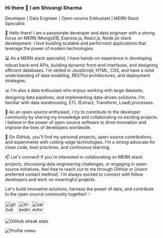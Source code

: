 ### Hi there 👋 I am Shivangi Sharma
Developer | Data Engineer | Open-source Enthusiast | MERN Stack Specialist

👋 Hello there! I am a passionate developer and data engineer with a strong focus on MERN (MongoDB, Express.js, React.js, Node.js) stack development. I love building scalable and performant applications that leverage the power of modern technologies.

💻 As a MERN stack specialist, I have hands-on experience in developing robust back-end APIs, building dynamic front-end interfaces, and designing efficient databases. I'm skilled in JavaScript, HTML, CSS, and have a solid understanding of data modeling, RESTful architectures, and deployment strategies.

📊 I'm also a data enthusiast who enjoys working with large datasets, designing data pipelines, and implementing data-driven solutions. I'm familiar with data warehousing, ETL (Extract, Transform, Load) processes.

🌱 As an open-source enthusiast, I try to contribute to the developer community by sharing my knowledge and collaborating on exciting projects. I believe in the power of open-source software to drive innovation and improve the lives of developers worldwide.

🚀 On GitHub, you'll find my personal projects, open-source contributions, and experiments with cutting-edge technologies. I'm a strong advocate for clean code, best practices, and continuous learning.

📫 Let's connect! If you're interested in collaborating on MERN stack projects, discussing data engineering challenges, or engaging in open-source initiatives, feel free to reach out to me through GitHub or [insert preferred contact method]. I'm always excited to connect with fellow developers and work on meaningful projects.

Let's build innovative solutions, harness the power of data, and contribute to the open-source community together! ✨


[<img src='https://cdn.jsdelivr.net/npm/simple-icons@3.0.1/icons/github.svg' alt='github' height='40'>](https://github.com/chuganilokesh)  [<img src='https://cdn.jsdelivr.net/npm/simple-icons@3.0.1/icons/linkedin.svg' alt='linkedin' height='40'>](https://www.linkedin.com/in/https://www.linkedin.com/in/lokesh-chugani//)  [<img src='https://cdn.jsdelivr.net/npm/simple-icons@3.0.1/icons/salesforce.svg' alt='salesforce' height='40'>](https://trailblazer.me/id/lchugani)  

![GitHub streak stats](https://github-readme-streak-stats.herokuapp.com/?user=shivynamic)  

![Profile views](https://gpvc.arturio.dev/chuganilokesh)  
<!--
**Shivynamic/Shivynamic** is a ✨ _special_ ✨ repository because its `README.md` (this file) appears on your GitHub profile.

Here are some ideas to get you started:

- 🔭 I’m currently working on ...
- 🌱 I’m currently learning ...
- 👯 I’m looking to collaborate on ...
- 🤔 I’m looking for help with ...
- 💬 Ask me about ...
- 📫 How to reach me: ...
- 😄 Pronouns: ...
- ⚡ Fun fact: ...
-->
